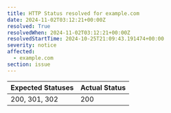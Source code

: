 ```yaml
---
title: HTTP Status resolved for example.com
date: 2024-11-02T03:12:21+00:00Z
resolved: True
resolvedWhen: 2024-11-02T03:12:21+00:00Z
resolvedStartTime: 2024-10-25T21:09:43.191474+00:00
severity: notice
affected:
  - example.com
section: issue
---
```


| Expected Statuses | Actual Status  |
|-------------------|----------------|
| 200, 301, 302 | 200 |
